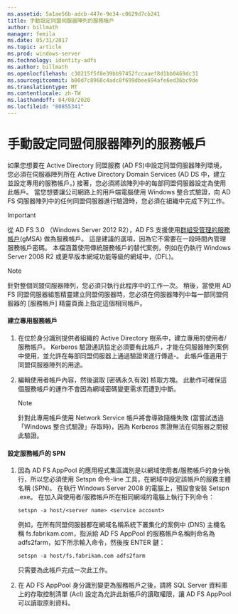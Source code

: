 ```yaml
---
ms.assetid: 5a1ae56b-adcb-447e-9e34-c0629d7cb241
title: 手動設定同盟伺服器陣列的服務帳戶
author: billmath
manager: femila
ms.date: 05/31/2017
ms.topic: article
ms.prod: windows-server
ms.technology: identity-adfs
ms.author: billmath
ms.openlocfilehash: c30215f5f8e39bb97452fccaaef8d1bb0469dc31
ms.sourcegitcommit: b00d7c8968c4adc8f699dbee694afe6ed36bc9de
ms.translationtype: MT
ms.contentlocale: zh-TW
ms.lasthandoff: 04/08/2020
ms.locfileid: "80855341"
---
```

# <a name="manually-configure-a-service-account-for-a-federation-server-farm"></a>手動設定同盟伺服器陣列的服務帳戶

如果您想要在 Active Directory 同盟服務 \(AD FS\)中設定同盟伺服器陣列環境，您必須在伺服器陣列所在 Active Directory Domain Services \(AD DS 中，建立並設定專用的服務帳戶。\) 接著，您必須將該陣列中的每部同盟伺服器設定為使用此帳戶。 當您想要讓公司網路上的用戶端電腦使用 Windows 整合式驗證，向 AD FS 伺服器陣列中的任何同盟伺服器進行驗證時，您必須在組織中完成下列工作。  

> [!IMPORTANT]
> 從 AD FS 3.0 （Windows Server 2012 R2），AD FS 支援使用[群組受管理的服務帳戶](https://docs.microsoft.com/windows-server/security/group-managed-service-accounts/group-managed-service-accounts-overview)\(gMSA\) 做為服務帳戶。  這是建議的選項，因為它不需要在一段時間內管理服務帳戶密碼。  本檔涵蓋使用傳統服務帳戶的替代案例，例如在仍執行 Windows Server 2008 R2 或更早版本網域功能等級的網域中，\(DFL\)。

> [!NOTE]  
> 針對整個同盟伺服器陣列，您必須只執行此程序中的工作一次。 稍後，當使用 AD FS 同盟伺服器組態精靈建立同盟伺服器時，您必須在伺服器陣列中每一部同盟伺服器的 [服務帳戶] 精靈頁面上指定這個相同帳戶。  
  
#### <a name="create-a-dedicated-service-account"></a>建立專用服務帳戶  
  
1.  在位於身分識別提供者組織的 Active Directory 樹系中，建立專用的使用者\/服務帳戶。 Kerberos 驗證通訊協定必須要有此帳戶，才能在伺服器陣列案例中使用，並允許在每部同盟伺服器上通過驗證來進行傳遞\-。 此帳戶僅適用于同盟伺服器陣列的用途。  
  
2.  編輯使用者帳戶內容，然後選取 [密碼永久有效] 核取方塊。 此動作可確保這個服務帳戶的運作不會因為網域密碼變更需求而遭到中斷。  
  
    > [!NOTE]  
    > 針對此專用帳戶使用 Network Service 帳戶將會導致隨機失敗 (當嘗試透過「Windows 整合式驗證」存取時)，因為 Kerberos 票證無法在伺服器之間彼此驗證。  
  
#### <a name="to-set-the-spn-of-the-service-account"></a>設定服務帳戶的 SPN  
  
1.  因為 AD FS AppPool 的應用程式集區識別是以網域使用者\/服務帳戶的身分執行，所以您必須使用 Setspn 命令\-line 工具，在網域中設定該帳戶的服務主體名稱 \(SPN\)。 在執行 Windows Server 2008 的電腦上，預設會安裝 Setspn .exe。 在加入與使用者\/服務帳戶所在相同網域的電腦上執行下列命令：  
  
    ```  
    setspn -a host/<server name> <service account>  
    ```  
  
    例如，在所有同盟伺服器都在網域名稱系統下叢集化的案例中 \(DNS\) 主機名稱 fs.fabrikam.com，指派給 AD FS AppPool 的服務帳戶名稱則命名為 adfs2farm，如下所示輸入命令，然後按 ENTER 鍵：  
  
    ```  
    setspn -a host/fs.fabrikam.com adfs2farm  
    ```  
  
    只需要為此帳戶完成一次此工作。  
  
2.  在 AD FS AppPool 身分識別變更為服務帳戶之後，請將 SQL Server 資料庫上的存取控制清單 \(Acl\) 設定為允許此新帳戶的讀取權限，讓 AD FS AppPool 可以讀取原則資料。  
  

